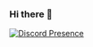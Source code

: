 ### Hi there 👋



[![Discord Presence](https://lanyard.cnrad.dev/api/795761865690316811)](https://discord.com/users/795761865690316811)

